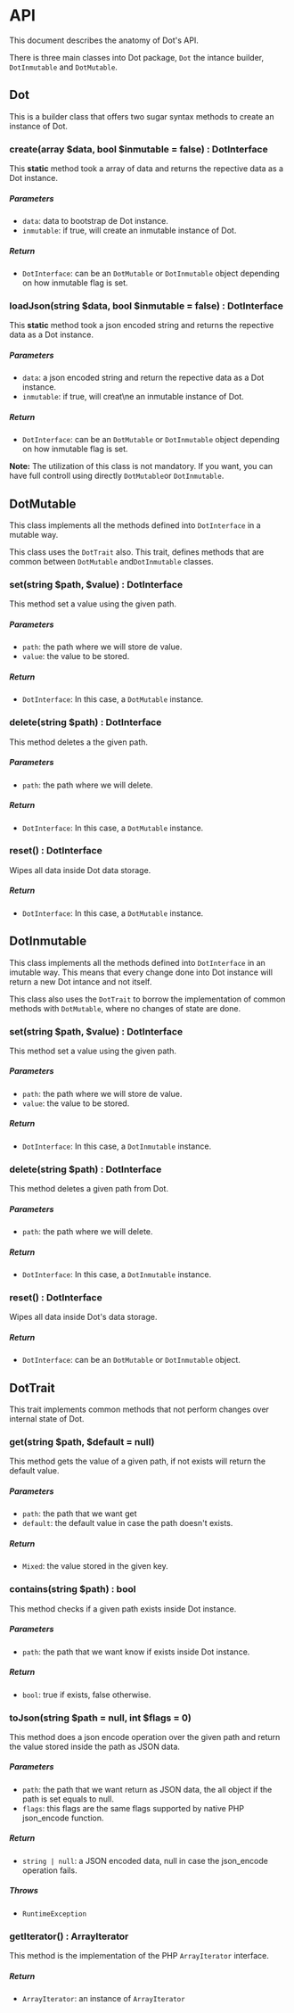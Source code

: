 # API

This document describes the anatomy of Dot's API.

There is three main classes into Dot package, `Dot` the intance builder, `DotInmutable` and `DotMutable`.

## Dot

This is a builder class that offers two sugar syntax methods to create an instance of Dot.

### create(array $data, bool $inmutable = false) : DotInterface

This **static** method took a array of data and returns the repective data as a Dot instance.

##### Parameters

* `data`: data to bootstrap de Dot instance.
* `inmutable`: if true, will create an inmutable instance of Dot.

##### Return

* `DotInterface`: can be an `DotMutable` or `DotInmutable` object depending on how inmutable flag is set.

### loadJson(string $data, bool $inmutable = false) : DotInterface

This **static** method took a json encoded string and returns the repective data as a Dot instance.

##### Parameters
* `data`: a json encoded string and return the repective data as a Dot instance.
* `inmutable`: if true, will creat\ne an inmutable instance of Dot.

##### Return

* `DotInterface`: can be an `DotMutable` or `DotInmutable` object depending on how inmutable flag is set.

**Note:** The utilization of this class is not mandatory. If you want, you can have full controll using directly `DotMutable`or `DotInmutable`.

## DotMutable

This class implements all the methods defined into `DotInterface` in a mutable way.

This class uses the `DotTrait` also. This trait, defines methods that are common between `DotMutable` and`DotInmutable` classes.

### set(string $path, $value) : DotInterface

This method set a value using the given path.

##### Parameters

* `path`: the path where we will store de value.
* `value`: the value to be stored.

##### Return

* `DotInterface`: In this case, a `DotMutable` instance.

### delete(string $path) : DotInterface

This method deletes a the given path.

##### Parameters

* `path`: the path where we will delete.

##### Return

* `DotInterface`: In this case, a `DotMutable` instance.

### reset() : DotInterface

Wipes all data inside Dot data storage.

##### Return

* `DotInterface`: In this case, a `DotMutable` instance.

## DotInmutable

This class implements all the methods defined into `DotInterface` in an imutable way. This means that every change done into Dot instance will return a new Dot intance and not itself.

This class also uses the `DotTrait` to borrow the implementation of common methods with `DotMutable`, where no changes of state are done.

### set(string $path, $value) : DotInterface

This method set a value using the given path.

##### Parameters

* `path`: the path where we will store de value.
* `value`: the value to be stored.

##### Return

* `DotInterface`: In this case, a `DotInmutable` instance.

### delete(string $path) : DotInterface

This method deletes a given path from Dot.

##### Parameters

* `path`: the path where we will delete.

##### Return

* `DotInterface`: In this case, a `DotInmutable` instance.

### reset() : DotInterface

Wipes all data inside Dot's data storage.

##### Return

* `DotInterface`: can be an `DotMutable` or `DotInmutable` object.

## DotTrait

This trait implements common methods that not perform changes over internal state of Dot.

### get(string $path, $default = null)

This method gets the value of a given path, if not exists will return the default value.

##### Parameters

* `path`: the path that we want get
* `default`: the default value in case the path doesn't exists.

##### Return

* `Mixed`: the value stored in the given key.

### contains(string $path) : bool

This method checks if a given path exists inside Dot instance.

##### Parameters

* `path`: the path that we want know if exists inside Dot instance.

##### Return

* `bool`: true if exists, false otherwise.

### toJson(string $path = null, int $flags = 0)

This method does a json encode operation over the given path and return the value stored inside the path as JSON data.

##### Parameters

* `path`: the path that we want return as JSON data, the all object if the path is set equals to null.
* `flags`: this flags are the same flags supported by native PHP json_encode function.

##### Return

* `string | null`: a JSON encoded data, null in case the json_encode operation fails.

##### Throws

* `RuntimeException`

### getIterator() : ArrayIterator

This method is the implementation of the PHP `ArrayIterator` interface.

##### Return

* `ArrayIterator`: an instance of `ArrayIterator`
